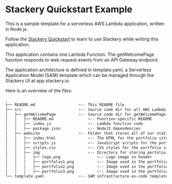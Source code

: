 # Stackery Quickstart Example

This is a sample template for a serverless AWS Lambda application, written in Node.js.

Follow the [Stackery Quickstart](https://docs.stackery.io/docs/tutorials/quickstart/) to learn to use Stackery while writing this application.

This application contains one Lambda Function.  The getWelcomePage function
responds to web request events from an API Gateway endpoint.

The application architecture is defined in template.yaml, a Serverless
Application Model (SAM) template which can be managed through the Stackery UI
at app.stackery.io.

Here is an overview of the files:

```bash
.
├── README.md                   <-- This README file
├── src                         <-- Source code dir for all AWS Lambda functions and website files
│   ├── getWelcomePage          <-- Source code dir for getWelcomePage function
│   │   ├── README.md               <-- Function-specific README
│   │   ├── index.js                <-- Lambda function code
│   │   ├── package.json            <-- NodeJS dependencies
│   ├── website                 <-- Folder that stores all of our static website assets
│   │   ├── index.html              <-- The HTML for the portfolio site (renamed from `welcome.html`)
│   │   ├── scripts.js              <-- JavaScript scripts for the portfolio site
│   │   ├── styles.css              <-- CSS styles for the portfolio site
│   │   ├── img                     <-- Directory for storing portolio image files
│   │   │   ├── logo.png                <-- Logo image in header
│   │   │   ├── portfolio1.png          <-- Image used in the portfolio
│   │   │   ├── portfolio2.png          <-- Image used in the portfolio
│   │   │   ├── portfolio3.png          <-- Image used in the portfolio
└── template.yaml               <-- SAM infrastructure-as-code template
```


